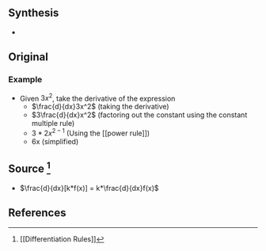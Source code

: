 ## Synthesis
- 
## Original
### Example
- Given $3x^2$, take the derivative of the expression
	- $\frac{d}{dx}3x^2$ (taking the derivative)
	- $3\frac{d}{dx}x^2$ (factoring out the constant using the constant multiple rule)
	- $3*2x^{2-1}$ (Using the [[power rule]])
	- 6x (simplified)
## Source [^1]
- $\frac{d}{dx}[k*f(x)] = k*\frac{d}{dx}f(x)$
## References

[^1]: [[Differentiation Rules]]
